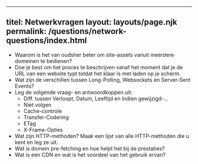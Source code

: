 ***

## titel: Netwerkvragen&#xA;layout: layouts/page.njk&#xA;permalink: /questions/network-questions/index.html

*   Waarom is het van oudsher beter om site-assets vanuit meerdere domeinen te bedienen?
*   Doe je best om het proces te beschrijven vanaf het moment dat je de URL van een website typt totdat het klaar is met laden op je scherm.
*   Wat zijn de verschillen tussen Long-Polling, Websockets en Server-Sent Events?
*   Leg de volgende vraag- en antwoordkoppen uit:
    *   Diff. tussen Verloopt, Datum, Leeftijd en Indien gewijzigd-...
    *   Niet volgen
    *   Cache-controle
    *   Transfer-Codering
    *   ETag
    *   X-Frame-Opties
*   Wat zijn HTTP-methoden? Maak een lijst van alle HTTP-methoden die u kent en leg ze uit.
*   Wat is domein pre-fetching en hoe helpt het bij de prestaties?
*   Wat is een CDN en wat is het voordeel van het gebruik ervan?
